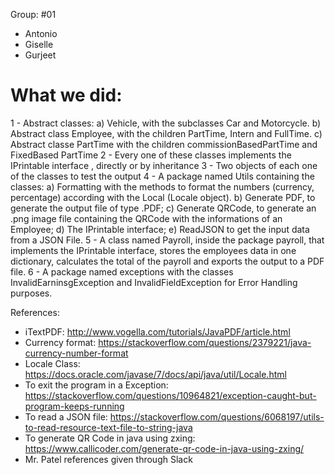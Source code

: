 Group: #01
- Antonio
- Giselle
- Gurjeet

# What we did:
1 - Abstract classes:
    a)  Vehicle, with the subclasses Car and Motorcycle.
    b) Abstract class Employee, with the children PartTime, Intern and FullTime.
    c) Abstract classe PartTime with the children commissionBasedPartTime and FixedBased PartTime
2 - Every one of these classes implements the IPrintable interface , directly or by inheritance
3 - Two objects of each one of the classes to test the output
4 - A package named Utils containing the  classes:
    a) Formatting with the methods to format the numbers (currency, percentage) according with the Local (Locale object).
    b) Generate PDF, to generate the output file of type .PDF;
    c) Generate QRCode, to generate an .png image file containing the QRCode with the informations of an Employee;
    d) The IPrintable interface;
    e) ReadJSON to get the input data from a JSON File.
5 - A class named Payroll, inside the package payroll, that implements the IPrintable interface, stores the employees data in one dictionary, calculates the total of the payroll and exports the output to a PDF file.
6 - A package named exceptions with the classes InvalidEarninsgException and InvalidFieldException for Error Handling purposes.

References:

- iTextPDF: http://www.vogella.com/tutorials/JavaPDF/article.html
- Currency format: https://stackoverflow.com/questions/2379221/java-currency-number-format
- Locale Class: https://docs.oracle.com/javase/7/docs/api/java/util/Locale.html
- To exit the program in a Exception: https://stackoverflow.com/questions/10964821/exception-caught-but-program-keeps-running
- To read a JSON file: https://stackoverflow.com/questions/6068197/utils-to-read-resource-text-file-to-string-java
- To generate QR Code in java using zxing: https://www.callicoder.com/generate-qr-code-in-java-using-zxing/
- Mr. Patel references given through Slack

